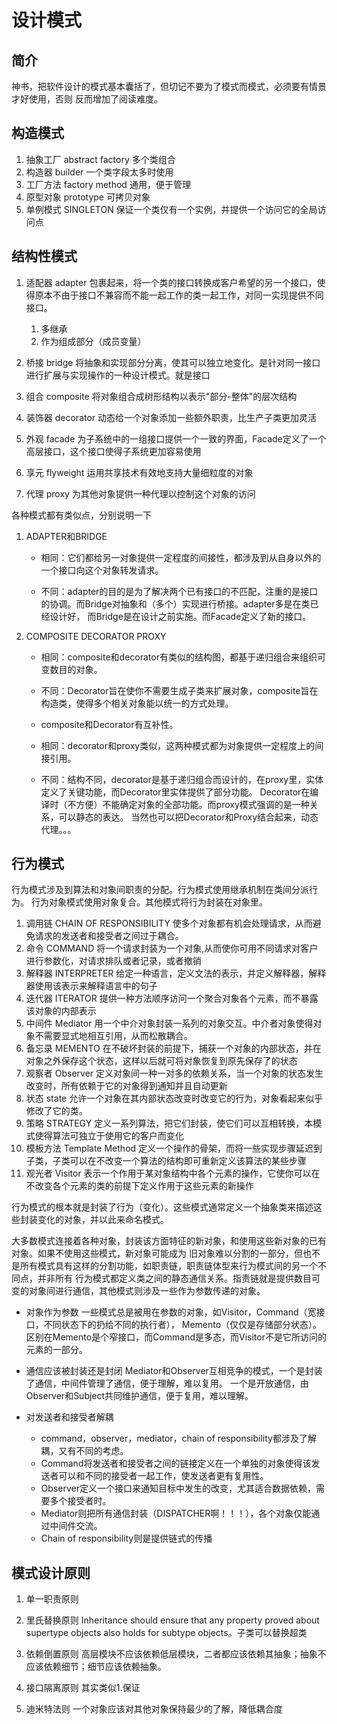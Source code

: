 # 设计模式

## 简介

神书，把软件设计的模式基本囊括了，但切记不要为了模式而模式，必须要有情景才好使用，否则
反而增加了阅读难度。

## 构造模式

1.  抽象工厂    abstract factory 多个类组合
2.  构造器      builder 一个类字段太多时使用
3.  工厂方法    factory method  通用，便于管理
4.  原型对象    prototype 可拷贝对象
5.  单例模式    SINGLETON   保证一个类仅有一个实例，并提供一个访问它的全局访问点

## 结构性模式

1.  适配器      adapter 包裹起来，将一个类的接口转换成客户希望的另一个接口，使得原本不由于接口不兼容而不能一起工作的类一起工作，对同一实现提供不同接口。
    1. 多继承
    2. 作为组成部分（成员变量）
2.  桥接       bridge 将抽象和实现部分分离，使其可以独立地变化。是针对同一接口进行扩展与实现操作的一种设计模式。就是接口
3.  组合       composite  将对象组合成树形结构以表示"部分-整体"的层次结构


4.  装饰器     decorator   动态给一个对象添加一些额外职责，比生产子类更加灵活


5.  外观       facade      为子系统中的一组接口提供一个一致的界面，Facade定义了一个高层接口，这个接口使得子系统更加容易使用
6.  享元       flyweight  运用共享技术有效地支持大量细粒度的对象
7.  代理       proxy      为其他对象提供一种代理以控制这个对象的访问

各种模式都有类似点，分别说明一下
1. ADAPTER和BRIDGE 
    +   相同：它们都给另一对象提供一定程度的间接性，都涉及到从自身以外的一个接口向这个对象转发请求。

    +   不同：adapter的目的是为了解决两个已有接口的不匹配，注重的是接口的协调。而Bridge对抽象和（多个）实现进行桥接。adapter多是在类已经设计好，
    而Bridge是在设计之前实施。而Facade定义了新的接口。
    
2.  COMPOSITE DECORATOR PROXY
    +   相同：composite和decorator有类似的结构图，都基于递归组合来组织可变数目的对象。

    +   不同：Decorator旨在使你不需要生成子类来扩展对象，composite旨在构造类，使得多个相关对象能以统一的方式处理。

    +   composite和Decorator有互补性。

    +   相同：decorator和proxy类似，这两种模式都为对象提供一定程度上的间接引用。

    +   不同：结构不同，decorator是基于递归组合而设计的，在proxy里，实体定义了关键功能，而Decorator里实体提供了部分功能。
    Decorator在编译时（不方便）不能确定对象的全部功能。而proxy模式强调的是一种关系，可以静态的表达。
    当然也可以把Decorator和Proxy结合起来，动态代理。。。
    
## 行为模式

行为模式涉及到算法和对象间职责的分配。行为模式使用继承机制在类间分派行为。
行为对象模式使用对象复合。其他模式将行为封装在对象里。

1.  调用链  CHAIN OF RESPONSIBILITY     使多个对象都有机会处理请求，从而避免请求的发送者和接受者之间过于耦合。
2.  命令    COMMAND 将一个请求封装为一个对象,从而使你可用不同请求对客户进行参数化，对请求排队或者记录，或者撤销
3.  解释器  INTERPRETER    给定一种语言，定义文法的表示，并定义解释器，解释器使用该表示来解释语言中的句子
4.  迭代器  ITERATOR 提供一种方法顺序访问一个聚合对象各个元素，而不暴露该对象的内部表示
5.  中间件  Mediator   用一个中介对象封装一系列的对象交互。中介者对象使得对象不需要显式地相互引用，从而松散耦合。
6.  备忘录  MEMENTO   在不破坏封装的前提下，捕获一个对象的内部状态，并在对象之外保存这个状态，这样以后就可将对象恢复到原先保存了的状态   
7.  观察者  Observer   定义对象间一种一对多的依赖关系，当一个对象的状态发生改变时，所有依赖于它的对象得到通知并且自动更新
8.  状态    state     允许一个对象在其内部状态改变时改变它的行为，对象看起来似乎修改了它的类。
9.  策略    STRATEGY  定义一系列算法，把它们封装，使它们可以互相转换，本模式使得算法可独立于使用它的客户而变化
10.  模板方法 Template Method 定义一个操作的骨架，而将一些实现步骤延迟到子类，子类可以在不改变一个算法的结构即可重新定义该算法的某些步骤
11. 观光者  Visitor    表示一个作用于某对象结构中各个元素的操作，它使你可以在不改变各个元素的类的前提下定义作用于这些元素的新操作

行为模式的根本就是封装了行为（变化）。这些模式通常定义一个抽象类来描述这些封装变化的对象，并以此来命名模式。

大多数模式连接着各种对象，封装该方面特征的新对象，和使用这些新对象的已有对象。如果不使用这些模式，新对象可能成为
旧对象难以分割的一部分，但也不是所有模式具有这样的分割功能，如职责链，职责链体型来行为模式间的另一个不同点，并非所有
行为模式都定义类之间的静态通信关系。指责链就是提供数目可变的对象间进行通信，其他模式则涉及一些作为参数传递的对象。

+   对象作为参数
    一些模式总是被用在参数的对象，如Visitor，Command（宽接口，不同状态下的扔给不同的执行者），
    Memento（仅仅是存储部分状态）。区别在Memento是个窄接口，而Command是多态，而Visitor不是它所访问的元素的一部分。
    
+   通信应该被封装还是封闭
    Mediator和Observer互相竞争的模式，一个是封装了通信，中间件管理了通信，便于理解，难以复用。
    一个是开放通信，由Observer和Subject共同维护通信，便于复用，难以理解。
    
+   对发送者和接受者解耦
    +   command，observer，mediator，chain of responsibility都涉及了解耦，又有不同的考虑。
    +   Command将发送者和接受者之间的链接定义在一个单独的对象使得该发送者可以和不同的接受者一起工作，使发送者更有复用性。
    +   Observer定义一个接口来通知目标中发生的改变，尤其适合数据依赖，需要多个接受者时。
    +   Mediator则把所有通信封装（DISPATCHER啊！！！），各个对象仅能通过中间件交流。
    +   Chain of responsibility则是提供链式的传播
    
## 模式设计原则

1.  单一职责原则

2.  里氏替换原则  Inheritance should ensure that any property proved about supertype objects also holds for subtype objects。子类可以替换超类

3.  依赖倒置原则  高层模块不应该依赖低层模块，二者都应该依赖其抽象；抽象不应该依赖细节；细节应该依赖抽象。

4.  接口隔离原则 其实类似1.保证

5.  迪米特法则   一个对象应该对其他对象保持最少的了解，降低耦合度
      
   






    


 